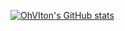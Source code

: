 [![OhVIton's GitHub stats](https://github-readme-stats-gamma-orpin-64.vercel.app/api?username=ohviton&show=reviews,discussions_started,discussions_answered,prs_merged,prs_merged_percentage)](https://github.com/anuraghazra/github-readme-stats)

